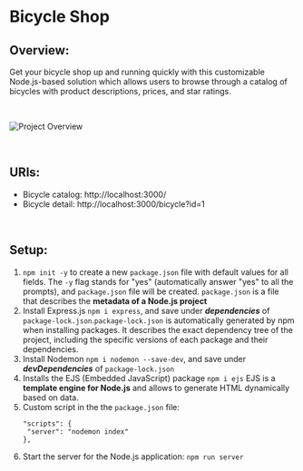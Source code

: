 # Bicycle Shop

## Overview:

Get your bicycle shop up and running quickly with this customizable Node.js-based solution which allows users to browse through a catalog of bicycles with product descriptions, prices, and star ratings.

<br>

![Project Overview](url)

<br>

## URls:

- Bicycle catalog: http://localhost:3000/
- Bicycle detail: http://localhost:3000/bicycle?id=1

<br>

## Setup:

1. `npm init -y` to create a new `package.json` file with default values for all fields. The `-y` flag stands for "yes" (automatically answer "yes" to all the prompts), and `package.json` file will be created. `package.json` is a file that describes the **metadata of a Node.js project**
2. Install Express.js `npm i express`, and save under **_dependencies_** of `package-lock.json`.`package-lock.json` is automatically generated by npm when installing packages. It describes the exact dependency tree of the project, including the specific versions of each package and their dependencies.
3. Install Nodemon `npm i nodemon --save-dev`, and save under **_devDependencies_** of `package-lock.json`
4. Installs the EJS (Embedded JavaScript) package `npm i ejs`
   EJS is a **template engine for Node.js** and allows to generate HTML dynamically based on data.
5. Custom script in the the `package.json` file:
   ```
   "scripts": {
    "server": "nodemon index"
   },
   ```
6. Start the server for the Node.js application: `npm run server`

